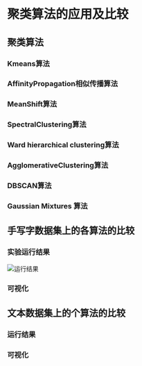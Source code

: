 # 聚类算法的应用及比较
## 聚类算法
### Kmeans算法
### AffinityPropagation相似传播算法
### MeanShift算法
### SpectralClustering算法
### Ward hierarchical clustering算法
### AgglomerativeClustering算法
### DBSCAN算法
### Gaussian Mixtures 算法
## 手写字数据集上的各算法的比较
### 实验运行结果
![运行结果](https://github.com/zzkiid/DataMining/edit/master/homework_1/pic/digit.png)
### 可视化
## 文本数据集上的个算法的比较
### 运行结果
### 可视化
